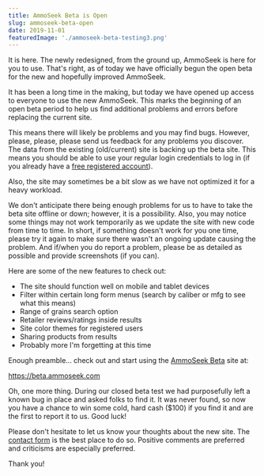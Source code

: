 ```yaml
---
title: AmmoSeek Beta is Open
slug: ammoseek-beta-open
date: 2019-11-01
featuredImage: './ammoseek-beta-testing3.png'
---
```


It is here. The newly redesigned, from the ground up, AmmoSeek is here for you to use. That's right, as of today we have officially begun the open beta for the new and hopefully improved AmmoSeek.

It has been a long time in the making, but today we have opened up access to everyone to use the new AmmoSeek. This marks the beginning of an open beta period to help us find additional problems and errors before replacing the current site.

This means there will likely be problems and you may find bugs. However, please, please, please send us feedback for any problems you discover. The data from the existing (old/current) site is backing up the beta site. This means you should be able to use your regular login credentials to log in (if you already have a [free registered account](/posts/why-register-ammoseek-account)).

Also, the site may sometimes be a bit slow as we have not optimized it for a heavy workload.

We don't anticipate there being enough problems for us to have to take the beta site offline or down; however, it is a possibility. Also, you may notice some things may not work temporarily as we update the site with new code from time to time. In short, if something doesn't work for you one time, please try it again to make sure there wasn't an ongoing update causing the problem. And if/when you do report a problem, please be as detailed as possible and provide screenshots (if you can).

Here are some of the new features to check out:
- The site should function well on mobile and tablet devices
- Filter within certain long form menus (search by caliber or mfg to see what this means)
- Range of grains search option
- Retailer reviews/ratings inside results
- Site color themes for registered users
- Sharing products from results
- Probably more I'm forgetting at this time

Enough preamble... check out and start using the [AmmoSeek Beta](https://beta.ammoseek.com) site at:

https://beta.ammoseek.com

Oh, one more thing. During our closed beta test we had purposefully left a known bug in place and asked folks to find it. It was never found, so now you have a chance to win some cold, hard cash ($100) if you find it and are the first to report it to us. Good luck!

Please don't hesitate to let us know your thoughts about the new site. The [contact form](https://beta.ammoseek.com/contact) is the best place to do so. Positive comments are preferred and criticisms are especially preferred.

Thank you!
